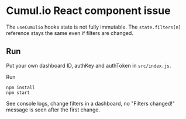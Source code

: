 # Cumul.io React component issue

The `useCumulio` hooks state is not fully immutable. The `state.filters[n]` reference stays the same even if filters are changed.

## Run

Put your own dashboard ID, authKey and authToken in `src/index.js`.

Run

```
npm install
npm start
```

See console logs, change filters in a dashboard, no "Filters changed!"
message is seen after the first change.
